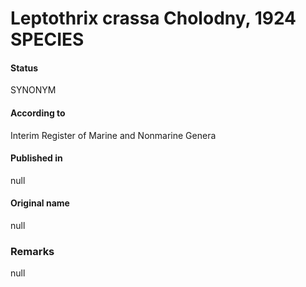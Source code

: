 Leptothrix crassa Cholodny, 1924 SPECIES
=======

#### Status
SYNONYM

#### According to
Interim Register of Marine and Nonmarine Genera

#### Published in
null

#### Original name
null

### Remarks
null